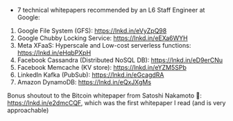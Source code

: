 - 7 technical whitepapers recommended by an L6 Staff Engineer at Google:  
  
1. Google File System (GFS): https://lnkd.in/eVyZpQ98  
2. Google Chubby Locking Service: https://lnkd.in/eEXa6WYH  
3. Meta XFaaS: Hyperscale and Low-cost serverless functions: https://lnkd.in/eHqbPXpH  
4. Facebook Cassandra (Distributed NoSQL DB): https://lnkd.in/eD9erCNu  
5. Facebook Memcache (KV store): https://lnkd.in/eYZM5SPb  
6. LinkedIn Kafka (PubSub): https://lnkd.in/eGcagdRA  
7. Amazon DynamoDB: https://lnkd.in/eQxJXgMs  
  
Bonus shoutout to the Bitcoin whitepaper from Satoshi Nakamoto 🦸: https://lnkd.in/e2dmcCQF, which was the first whitepaper I read (and is very approachable)
